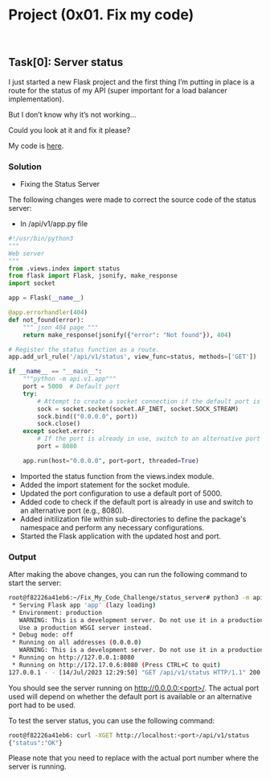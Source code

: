 # Project (0x01. Fix my code)
<br>

## Task[0]: Server status

I just started a new Flask project and the first thing I’m putting in place is a route for the status of my API (super important for a load balancer implementation).

But I don’t know why it’s not working…

Could you look at it and fix it please?

My code is [here](https://github.com/alx-tools/0x01-Fix_My_Code_Challenge/tree/master/status_server/).

### Solution
* Fixing the Status Server

The following changes were made to correct the source code of the status server:

* In /api/v1/app.py file
```python
#!/usr/bin/python3
"""
Web server
"""
from .views.index import status
from flask import Flask, jsonify, make_response
import socket

app = Flask(__name__)

@app.errorhandler(404)
def not_found(error):
    """ json 404 page """
    return make_response(jsonify({"error": "Not found"}), 404)

# Register the status function as a route.
app.add_url_rule('/api/v1/status', view_func=status, methods=['GET'])

if __name__ == "__main__":
    """python -m api.v1.app"""
    port = 5000  # Default port
    try:
        # Attempt to create a socket connection if the default port is already in use
        sock = socket.socket(socket.AF_INET, socket.SOCK_STREAM)
        sock.bind(("0.0.0.0", port))
        sock.close()
    except socket.error:
        # If the port is already in use, switch to an alternative port (e.g., 8080)
        port = 8080

    app.run(host="0.0.0.0", port=port, threaded=True)
```

* Imported the status function from the views.index module.
* Added the import statement for the socket module.
* Updated the port configuration to use a default port of 5000.
* Added code to check if the default port is already in use and switch to an alternative port (e.g., 8080).
* Added initilization file within sub-directories to define the package's namespace and perform any necessary configurations.
* Started the Flask application with the updated host and port.

### Output

After making the above changes, you can run the following command to start the server:
```bash
root@f82226a41eb6:~/Fix_My_Code_Challenge/status_server# python3 -m api.v1.app
 * Serving Flask app 'app' (lazy loading)
 * Environment: production
   WARNING: This is a development server. Do not use it in a production deployment.
   Use a production WSGI server instead.
 * Debug mode: off
 * Running on all addresses (0.0.0.0)
   WARNING: This is a development server. Do not use it in a production deployment.
 * Running on http://127.0.0.1:8080
 * Running on http://172.17.0.6:8080 (Press CTRL+C to quit)
127.0.0.1 - - [14/Jul/2023 12:29:50] "GET /api/v1/status HTTP/1.1" 200 -
```
You should see the server running on http://0.0.0.0:<port>/. The actual port used will depend on whether the default port is available or an alternative port had to be used.

To test the server status, you can use the following command:
```bash
root@f82226a41eb6: curl -XGET http://localhost:<port>/api/v1/status
{"status":"OK"}
```
Please note that you need to replace <port> with the actual port number where the server is running.
